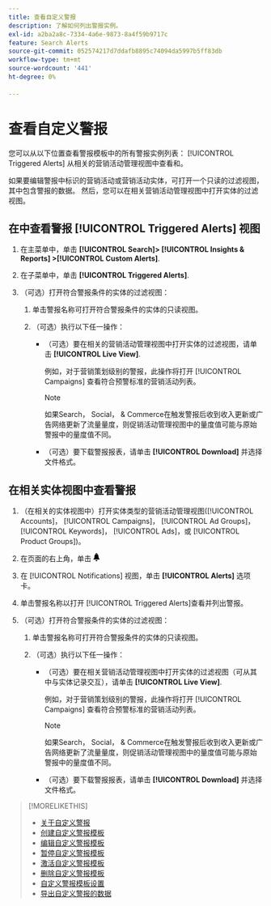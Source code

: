 ```yaml
---
title: 查看自定义警报
description: 了解如何列出警报实例。
exl-id: a2ba2a8c-7334-4a6e-9873-8a4f59b9717c
feature: Search Alerts
source-git-commit: 052574217d7ddafb8895c74094da5997b5ff83db
workflow-type: tm+mt
source-wordcount: '441'
ht-degree: 0%

---
```


# 查看自定义警报

您可以从以下位置查看警报模板中的所有警报实例列表： [!UICONTROL Triggered Alerts] 从相关的营销活动管理视图中查看和。

如果要编辑警报中标识的营销活动或营销活动实体，可打开一个只读的过滤视图，其中包含警报的数据。 然后，您可以在相关营销活动管理视图中打开实体的过滤视图。

## 在中查看警报 [!UICONTROL Triggered Alerts] 视图

1. 在主菜单中，单击 **[!UICONTROL Search]> [!UICONTROL Insights & Reports] >[!UICONTROL Custom Alerts]**.

1. 在子菜单中，单击 **[!UICONTROL Triggered Alerts]**.

1. （可选）打开符合警报条件的实体的过滤视图：

   1. 单击警报名称可打开符合警报条件的实体的只读视图。

   1. （可选）执行以下任一操作：

      * （可选）要在相关的营销活动管理视图中打开实体的过滤视图，请单击 **[!UICONTROL Live View]**.

        例如，对于营销策划级别的警报，此操作将打开 [!UICONTROL Campaigns] 查看符合预警标准的营销活动列表。

        >[!NOTE]
        >
        >如果Search， Social， &amp; Commerce在触发警报后收到收入更新或广告网络更新了流量量度，则促销活动管理视图中的量度值可能与原始警报中的量度值不同。

      * （可选）要下载警报报表，请单击 **[!UICONTROL Download]** 并选择文件格式。

## 在相关实体视图中查看警报

1. （在相关的实体视图中）打开实体类型的营销活动管理视图([!UICONTROL Accounts]， [!UICONTROL Campaigns]， [!UICONTROL Ad Groups]， [!UICONTROL Keywords]， [!UICONTROL Ads]，或 [!UICONTROL Product Groups])。

1. 在页面的右上角，单击 ![通知](/help/search-social-commerce/assets/notifications-panel.png "通知")

1. 在 [!UICONTROL Notifications] 视图，单击 **[!UICONTROL Alerts]** 选项卡。

1. 单击警报名称以打开 [!UICONTROL Triggered Alerts]查看并列出警报。

1. （可选）打开符合警报条件的实体的过滤视图：

   1. 单击警报名称可打开符合警报条件的实体的只读视图。

   1. （可选）执行以下任一操作：

      * （可选）要在相关营销活动管理视图中打开实体的过滤视图（可从其中与实体记录交互），请单击 **[!UICONTROL Live View]**.

        例如，对于营销策划级别的警报，此操作将打开 [!UICONTROL Campaigns] 查看符合预警标准的营销活动列表。

        >[!NOTE]
        >
        >如果Search， Social， &amp; Commerce在触发警报后收到收入更新或广告网络更新了流量量度，则促销活动管理视图中的量度值可能与原始警报中的量度值不同。

      * （可选）要下载警报报表，请单击 **[!UICONTROL Download]** 并选择文件格式。


>[!MORELIKETHIS]
>
>* [关于自定义警报](alert-about.md)
>* [创建自定义警报模板](alert-template-create.md)
>* [编辑自定义警报模板](alert-template-edit.md)
>* [暂停自定义警报模板](alert-template-pause.md)
>* [激活自定义警报模板](alert-template-activate.md)
>* [删除自定义警报模板](alert-template-delete.md)
>* [自定义警报模板设置](alert-template-settings.md)
>* [导出自定义警报的数据](alert-export-data.md)
